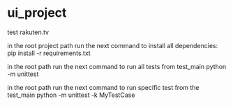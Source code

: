 # ui_project
test rakuten.tv

in the root project path run the next command to install all dependencies:
pip install -r requirements.txt

in the root path run the next command to run all tests from test_main
python -m unittest 

in the root path run the next command to run specific test from the test_main
python -m unittest -k MyTestCase
